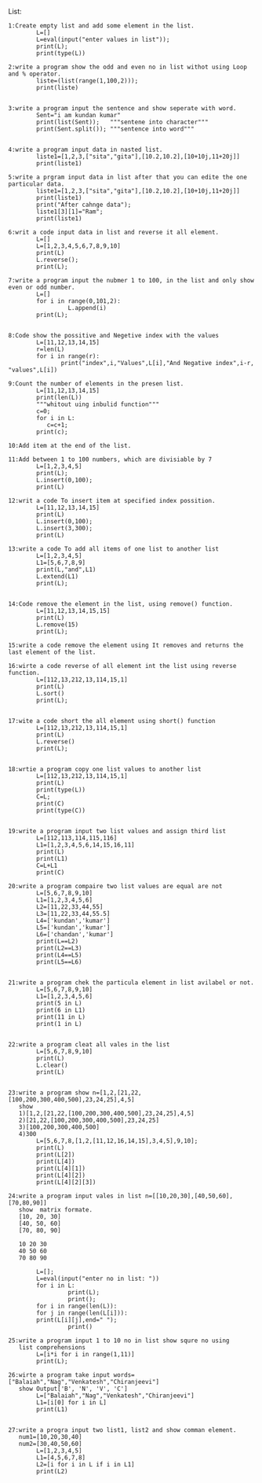 List:

    1:Create empty list and add some element in the list.        
            L=[]
            L=eval(input("enter values in list"));
            print(L);
            print(type(L))
            
    2:write a program show the odd and even no in list withot using Loop and % operator.
            liste=(list(range(1,100,2)));
            print(liste)

    
    3:write a program input the sentence and show seperate with word.
            Sent="i am kundan kumar"
            print(list(Sent));   """sentene into character"""
            print(Sent.split()); """sentence into word"""

    
    4:write a program input data in nasted list.
            liste1=[1,2,3,["sita","gita"],[10.2,10.2],[10+10j,11+20j]]
            print(liste1)        
    
    5:write a prgram input data in list after that you can edite the one particular data.
            liste1=[1,2,3,["sita","gita"],[10.2,10.2],[10+10j,11+20j]]
            print(liste1)
            print("After cahnge data");
            liste1[3][1]="Ram";
            print(liste1)
            
    6:writ a code input data in list and reverse it all element.        
            L=[]
            L=[1,2,3,4,5,6,7,8,9,10]
            print(L)
            L.reverse();
            print(L);
            
    7:write a program input the nubmer 1 to 100, in the list and only show even or odd number.
            L=[]
            for i in range(0,101,2):
                     L.append(i)
            print(L);

    
    8:Code show the possitive and Negetive index with the values
            L=[11,12,13,14,15]
            r=len(L)
            for i in range(r):
                   print("index",i,"Values",L[i],"And Negative index",i-r, "values",L[i])
    
    9:Count the number of elements in the presen list.
            L=[11,12,13,14,15]
            print(len(L))
            """whitout uing inbulid function"""
            c=0;
            for i in L:
               c=c+1;
            print(c);
    
    10:Add item at the end of the list.

    11:Add between 1 to 100 numbers, which are divisiable by 7
            L=[1,2,3,4,5]
            print(L);
            L.insert(0,100);
            print(L)
              
    12:writ a code To insert item at specified index possition.
            L=[11,12,13,14,15]
            print(L)
            L.insert(0,100);
            L.insert(3,300);
            print(L)
    
    13:write a code To add all items of one list to another list 
            L=[1,2,3,4,5]
            L1=[5,6,7,8,9]
            print(L,"and",L1)
            L.extend(L1)
            print(L);

    
    14:Code remove the element in the list, using remove() function.
            L=[11,12,13,14,15,15]
            print(L)
            L.remove(15)
            print(L);
    
    15:write a code remove the element using It removes and returns the last element of the list.
    
    16:wirte a code reverse of all element int the list using reverse function.
            L=[112,13,212,13,114,15,1]
            print(L)
            L.sort()
            print(L);

    
    17:wite a code short the all element using short() function
            L=[112,13,212,13,114,15,1]
            print(L)
            L.reverse()
            print(L);

    
    18:wrtie a program copy one list values to another list
            L=[112,13,212,13,114,15,1]
            print(L)
            print(type(L))
            C=L;
            print(C)
            print(type(C))

    
    19:write a program input two list values and assign third list
            L=[112,113,114,115,116]
            L1=[1,2,3,4,5,6,14,15,16,11]
            print(L)
            print(L1)
            C=L+L1
            print(C)
    
    20:write a program compaire two list values are equal are not
            L=[5,6,7,8,9,10]
            L1=[1,2,3,4,5,6]
            L2=[11,22,33,44,55]
            L3=[11,22,33,44,55.5]
            L4=['kundan','kumar']
            L5=['kundan','kumar']
            L6=['chandan','kumar']
            print(L==L2)
            print(L2==L3)
            print(L4==L5)
            print(L5==L6)


    21:write a program chek the particula element in list avilabel or not.
            L=[5,6,7,8,9,10]
            L1=[1,2,3,4,5,6]
            print(5 in L)
            print(6 in L1)
            print(11 in L)
            print(1 in L)

    
    22:write a program cleat all vales in the list
            L=[5,6,7,8,9,10]
            print(L)
            L.clear()
            print(L)

    
    23:write a program show n=[1,2,[21,22,[100,200,300,400,500],23,24,25],4,5]
       show 
       1)[1,2,[21,22,[100,200,300,400,500],23,24,25],4,5]
       2)[21,22,[100,200,300,400,500],23,24,25]
       3)[100,200,300,400,500]
       4)300
            L=[5,6,7,8,[1,2,[11,12,16,14,15],3,4,5],9,10];
            print(L)
            print(L[2])
            print(L[4])
            print(L[4][1])
            print(L[4][2])
            print(L[4][2][3])

    24:write a program input vales in list n=[[10,20,30],[40,50,60],[70,80,90]]
       show  matrix formate.
       [10, 20, 30]
       [40, 50, 60]
       [70, 80, 90]
       
       10 20 30
       40 50 60
       70 80 90
       
            L=[];
            L=eval(input("enter no in list: "))
            for i in L:
                     print(L);
                     print();
            for i in range(len(L)):
            for j in range(len(L[i])):
            print(L[i][j],end=" ");
                     print()

    25:write a program input 1 to 10 no in list show squre no using
       list comprehensions
            L=[i*i for i in range(1,11)]
            print(L);

    26:wirte a program take input words=["Balaiah","Nag","Venkatesh","Chiranjeevi"]
       show Output['B', 'N', 'V', 'C']
            L=["Balaiah","Nag","Venkatesh","Chiranjeevi"]
            L1=[i[0] for i in L]
            print(L1)


    27:write a progra input two list1, list2 and show comman element.
       num1=[10,20,30,40]
       num2=[30,40,50,60]
            L=[1,2,3,4,5]
            L1=[4,5,6,7,8]
            L2=[i for i in L if i in L1]
            print(L2)

